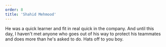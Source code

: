 ```yaml
---
order: 8
title: 'Shahid Mehmood'
---
```


He was a quick learner and fit in real quick in the company. And until this day, I haven't met anyone who goes out of his way to protect his teammates and does more than he's asked to do. Hats off to you boy.